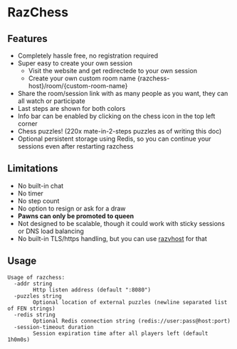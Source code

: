 # RazChess

## Features
* Completely hassle free, no registration required
* Super easy to create your own session
  * Visit the website and get redirectede to your own session
  * Create your own custom room name {razchess-host}/room/{custom-room-name}
* Share the room/session link with as many people as you want, they can all watch or participate
* Last steps are shown for both colors
* Info bar can be enabled by clicking on the chess icon in the top left corner
* Chess puzzles! (220x mate-in-2-steps puzzles as of writing this doc)
* Optional persistent storage using Redis, so you can continue your sessions even after restarting razchess

## Limitations
* No built-in chat
* No timer
* No step count
* No option to resign or ask for a draw
* **Pawns can only be promoted to queen**
* Not designed to be scalable, though it could work with sticky sessions or DNS load balancing
* No built-in TLS/https handling, but you can use [razvhost](https://github.com/razzie/razvhost) for that

## Usage
```
Usage of razchess:
  -addr string
        Http listen address (default ":8080")
  -puzzles string
        Optional location of external puzzles (newline separated list of FEN strings)
  -redis string
        Optional Redis connection string (redis://user:pass@host:port)
  -session-timeout duration
        Session expiration time after all players left (default 1h0m0s)
```

